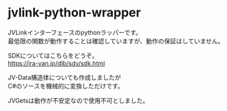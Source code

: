# jvlink-python-wrapper
JVLinkインターフェースのpythonラッパーです。  
最低限の関数が動作することは確認していますが、動作の保証はしていません。

SDKについてはこちらをどうぞ。  
https://jra-van.jp/dlb/sdv/sdk.html

JV-Data構造体についても作成しましたが  
C#のソースを機械的に変換しただけです。

JVGetsは動作が不安定なので使用不可としました。  